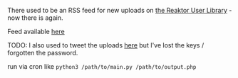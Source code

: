 There used to be an RSS feed for new uploads on [the Reaktor User Library](http://www.native-instruments.com/en/community/reaktor-user-library) - now there is again.

Feed available [here](http://radian.sdfeu.org/reaktor_library_rss.php)

TODO: I also used to tweet the uploads [here](https://twitter.com/reaktor_lib) but I've lost the keys / forgotten the password.

run via cron like `python3 /path/to/main.py /path/to/output.php`
